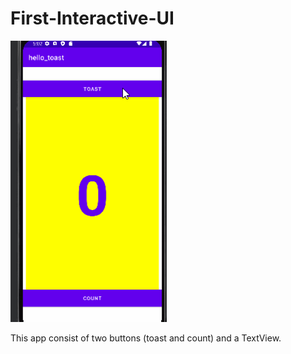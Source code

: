 # First-Interactive-UI
<img src="/Screenshots/hello toast.gif" alt="hellotoast" width="250" height="450">

This app consist of two buttons (toast and count) and a TextView.

